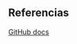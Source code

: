 ## Referencias

[GitHub docs](https://docs.github.com/en/sponsors/getting-started-with-github-sponsors/about-github-sponsors)
